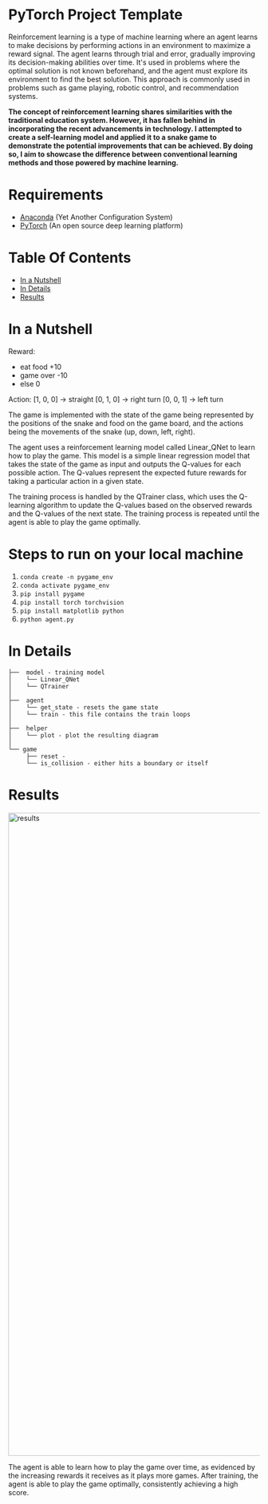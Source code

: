 # PyTorch Project Template
Reinforcement learning is a type of machine learning where an agent learns to make decisions by performing actions in an environment to maximize a reward signal. The agent learns through trial and error, gradually improving its decision-making abilities over time. It's used in problems where the optimal solution is not known beforehand, and the agent must explore its environment to find the best solution. This approach is commonly used in problems such as game playing, robotic control, and recommendation systems.

**The concept of reinforcement learning shares similarities with the traditional education system. However, it has fallen behind in incorporating the recent advancements in technology. I attempted to create a self-learning model and applied it to a snake game to demonstrate the potential improvements that can be achieved. By doing so, I aim to showcase the difference between conventional learning methods and those powered by machine learning.**

# Requirements
- [Anaconda](https://www.anaconda.com/) (Yet Another Configuration System)
- [PyTorch](https://pytorch.org/) (An open source deep learning platform) 

# Table Of Contents
-  [In a Nutshell](#in-a-nutshell)
-  [In Details](#in-details)
-  [Results](#results)

# In a Nutshell   

Reward:
  - eat food +10
  - game over -10
  - else 0
  
Action:
  [1, 0, 0] -> straight
  [0, 1, 0] -> right turn
  [0, 0, 1] -> left turn
  
The game is implemented with the state of the game being represented by the positions of the snake and food on the game board, and the actions being the movements of the snake (up, down, left, right).

The agent uses a reinforcement learning model called Linear_QNet to learn how to play the game. This model is a simple linear regression model that takes the state of the game as input and outputs the Q-values for each possible action. The Q-values represent the expected future rewards for taking a particular action in a given state.

The training process is handled by the QTrainer class, which uses the Q-learning algorithm to update the Q-values based on the observed rewards and the Q-values of the next state. The training process is repeated until the agent is able to play the game optimally.

# Steps to run on your local machine

1. `conda create -n pygame_env`
2. `conda activate pygame_env`
3. `pip install pygame`
4. `pip install torch torchvision`
5. `pip install matplotlib python`
6. `python agent.py`

# In Details
```
├──  model - training model
│    └── Linear_QNet 
│    └── QTrainer
│
├──  agent  
│    └── get_state - resets the game state
│    └── train - this file contains the train loops
│ 
├──  helper  
│    └── plot - plot the resulting diagram
│
└── game				
     ├── reset - 
     └── is_collision - either hits a boundary or itself
```

# Results

<img width="1288" alt="results" src="https://user-images.githubusercontent.com/85589967/217150521-71113f63-8144-47c6-bb98-f2db8d5fb4a0.png">


The agent is able to learn how to play the game over time, as evidenced by the increasing rewards it receives as it plays more games. After training, the agent is able to play the game optimally, consistently achieving a high score.
